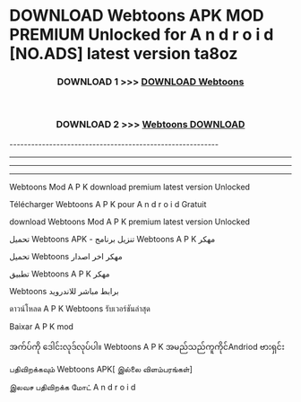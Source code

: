 # DOWNLOAD Webtoons  APK MOD PREMIUM Unlocked for A n d r o i d [NO.ADS] latest version ta8oz 



<div align="center">

<h3>DOWNLOAD 1 >>> <a href="https://getmod2.web.app/?judul=Webtoons ">DOWNLOAD Webtoons </a></h3><br>

<h3>DOWNLOAD 2 >>> <a href="https://getmod2.web.app/?judul=Webtoons ">Webtoons  DOWNLOAD </a></h3>

</div>
----------------------------------------------------------

----------------------------------------------------------

----------------------------------------------------------

----------------------------------------------------------

Webtoons  Mod A P K download premium latest version Unlocked

Télécharger Webtoons  A P K pour A n d r o i d Gratuit

download Webtoons  Mod A P K premium latest version Unlocked

تحميل Webtoons  APK - تنزيل برنامج Webtoons  A P K مهكر

تحميل Webtoons  مهكر اخر اصدار

تطبيق Webtoons  A P K مهكر

Webtoons  برابط مباشر للاندرويد

ดาวน์โหลด A P K Webtoons  รับเวอร์ชันล่าสุด

Baixar A P K mod

အက်ပ်ကို ဒေါင်းလုဒ်လုပ်ပါ။ Webtoons  A P K အမည်သည်ကူကိုင်Andriod ဗားရှင်း

பதிவிறக்கவும் Webtoons  APK[ இல்லை விளம்பரங்கள்] 
 
இலவச பதிவிறக்க மோட் A n d r o i d



